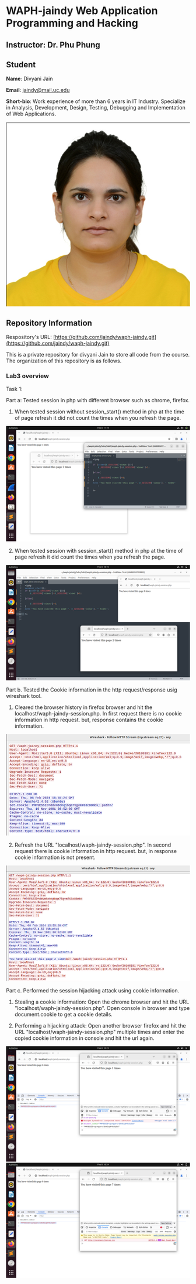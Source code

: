 # WAPH-jaindy Web Application Programming and Hacking

## Instructor: Dr. Phu Phung

## Student

**Name**: Divyani Jain

**Email**: jaindy@mail.uc.edu

**Short-bio**: Work experience of more than 6 years in IT Industry. Specialize in Analysis, Development, Design, Testing, Debugging and Implementation of Web Applications. 

![Divyani Headshot!](Images/Divyani_Jain.jpg)

## Repository Information

Respository's URL: [https://github.com/jaindy/waph-jaindy.git](https://github.com/jaindy/waph-jaindy.git)

This is a private repository for divyani Jain to store all code from the course. The organization of this repository is as follows.

### Lab3 overview

Task 1: 


Part a: Tested session in php with different browser such as chrome, firefox. 

1. When tested session without session_start() method in php at the time of page refresh it did not count the times when you refresh the page.  

![Session without start!](Images/sessionWithoutStart.png)

2. When tested session with session_start() method in php at the time of page refresh it did count the times when you refresh the page.  

![Session start!](Images/SessionTest.png)

Part b. Tested the Cookie information in the http request/response usig wireshark tool.

1. Cleared the browser history in firefox browser and hit the localhost/waph-jaindy-session.php. In first request there is no cookie information in http request. but, response contains the cookie information.

![Wireshark first request/response!](Images/wiresharkFirstRequest.png)

2. Refresh the URL "localhost/waph-jaindy-session.php". In second request there is cookie information in http request. but, in response cookie information is not present.

![Wireshark Second request/response!](Images/WiresharkSecondRequest.png)

Part c. Performed the session hijacking attack using cookie information.

1. Stealing a cookie information:
Open the chrome browser and hit the URL "localhost/waph-jaindy-session.php". Open console in browser and type document.cookie to get a cookie details.

2. Performing a hijacking attack: Open another browser firefox and hit the URL "localhost/waph-jaindy-session.php" multiple times and enter the copied cookie information in console and hit the url again.

![Session hijacking!](Images/sessionHijacking.png)
![Session hijacking attack!](Images/hijackingAttack.png)


